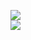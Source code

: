 [![](https://img.shields.io/badge/Made%20With-Github%20Spray-lightgrey.svg?style=for-the-badge&logo=github)](https://github.com/Annihil/github-spray#4030)  
[![](https://i.imgur.com/2DrTn0Z.gif)](https://github.com/Annihil/github-spray)